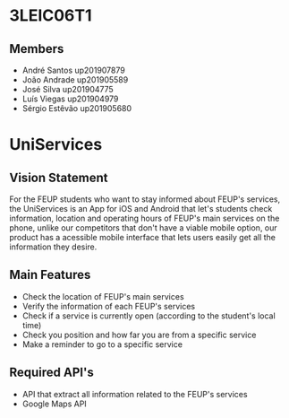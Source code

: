 # 3LEIC06T1

## Members


- André Santos up201907879
- João Andrade up201905589
- José Silva up201904775
- Luís Viegas up201904979
- Sérgio Estêvão up201905680


# UniServices

## Vision Statement
For the FEUP students who want to stay informed about FEUP's services, the UniServices is an App for iOS and Android that let's students check information, location and operating hours of FEUP's main services on the phone, unlike our competitors that don't have a viable mobile option, our product has a acessible mobile interface that lets users easily get all the information they desire.


## Main Features
 - Check the location of FEUP's main services
 - Verify the information of each FEUP's services
 - Check if a service is currently open (according to the student's local time)
 - Check you position and how far you are from a specific service
 - Make a reminder to go to a specific service

## Required API's
- API that extract all information related to the FEUP's services
- Google Maps API